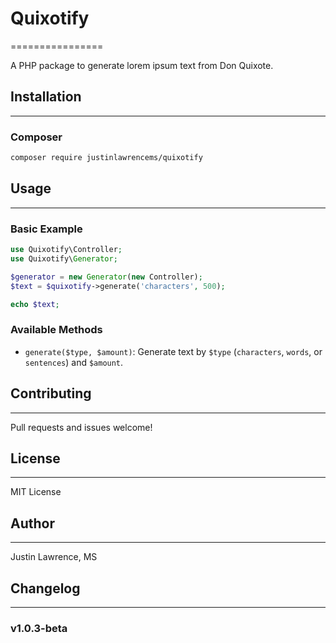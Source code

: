 # Quixotify
================


A PHP package to generate lorem ipsum text from Don Quixote.


## Installation
---------------


### Composer


```bash
composer require justinlawrencems/quixotify
```


## Usage
-----


### Basic Example


```php
use Quixotify\Controller;
use Quixotify\Generator;

$generator = new Generator(new Controller);
$text = $quixotify->generate('characters', 500);

echo $text;
```


### Available Methods


* `generate($type, $amount)`: Generate text by `$type` (`characters`, `words`, or `sentences`) and `$amount`.


## Contributing
------------


Pull requests and issues welcome!


## License
-------


MIT License


## Author
------


Justin Lawrence, MS


## Changelog
-----------


### v1.0.3-beta
